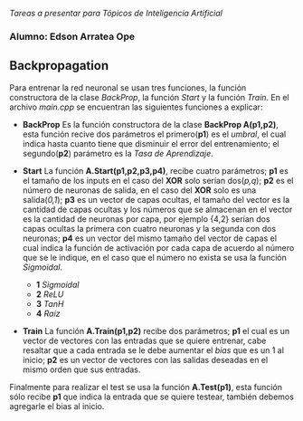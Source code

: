 *Tareas a presentar para Tópicos de Inteligencia Artificial*
### Alumno: Edson Arratea Ope
## Backpropagation
Para entrenar la red neuronal se usan tres funciones, la función constructora de la clase *BackProp*, la función *Start* y la función *Train*.
En el archivo *main.cpp* se encuentran las siguientes funciones a explicar:
- **BackProp**
  Es la función constructora de la clase **BackProp A(p1,p2)**, esta función recive dos parámetros el primero(**p1**) es el *umbral*, el cual indica hasta cuanto tiene que disminuir el error del entrenamiento; el segundo(**p2**) parámetro es la *Tasa de Aprendizaje*. 

- **Start**
  La función **A.Start(p1,p2,p3,p4)**, recibe cuatro parámetros; **p1** es el tamaño de los inputs en el caso del **XOR** solo serían dos(*p,q*); **p2** es el número de neuronas de salida, en el caso del **XOR** solo es una salida(*0,1*); **p3** es un vector de capas ocultas, el tamaño del vector es la cantidad de capas ocultas y los números que se almacenan en el vector es la cantidad de neuronas por capa, por ejemplo {4,2} serían dos capas ocultas la primera con cuatro neuronas y la segunda con dos neuronas; **p4** es un vector del mismo tamaño del vector de capas el cual indica la función de activación por cada capa de acuerdo al número que se le indique, en el caso que el número no exista se usa la función *Sigmoidal*.
  - **1** *Sigmoidal*
  - **2** *ReLU*
  - **3** *TanH*
  - **4** *Raíz*

- **Train**
  La función **A.Train(p1,p2)** recibe dos parámetros; **p1** el cual es un vector de vectores con las entradas que se quiere entrenar, cabe resaltar que a cada entrada se le debe aumentar el *bias* que es un 1 al inicio; **p2** es un vector de vectores con las salidas deseadas en el mismo orden que sus entradas.  

Finalmente para realizar el test se usa la función **A.Test(p1)**, esta función sólo recibe **p1** que indica la entrada que se quiere testear, también debemos agregarle el bias al inicio.
  